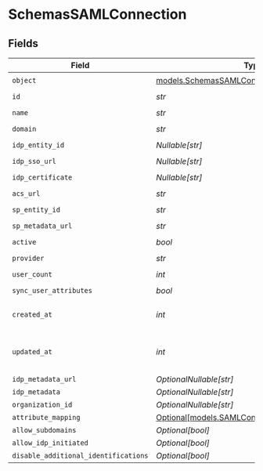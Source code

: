 # SchemasSAMLConnection


## Fields

| Field                                                                                          | Type                                                                                           | Required                                                                                       | Description                                                                                    |
| ---------------------------------------------------------------------------------------------- | ---------------------------------------------------------------------------------------------- | ---------------------------------------------------------------------------------------------- | ---------------------------------------------------------------------------------------------- |
| `object`                                                                                       | [models.SchemasSAMLConnectionObject](../models/schemassamlconnectionobject.md)                 | :heavy_check_mark:                                                                             | N/A                                                                                            |
| `id`                                                                                           | *str*                                                                                          | :heavy_check_mark:                                                                             | N/A                                                                                            |
| `name`                                                                                         | *str*                                                                                          | :heavy_check_mark:                                                                             | N/A                                                                                            |
| `domain`                                                                                       | *str*                                                                                          | :heavy_check_mark:                                                                             | N/A                                                                                            |
| `idp_entity_id`                                                                                | *Nullable[str]*                                                                                | :heavy_check_mark:                                                                             | N/A                                                                                            |
| `idp_sso_url`                                                                                  | *Nullable[str]*                                                                                | :heavy_check_mark:                                                                             | N/A                                                                                            |
| `idp_certificate`                                                                              | *Nullable[str]*                                                                                | :heavy_check_mark:                                                                             | N/A                                                                                            |
| `acs_url`                                                                                      | *str*                                                                                          | :heavy_check_mark:                                                                             | N/A                                                                                            |
| `sp_entity_id`                                                                                 | *str*                                                                                          | :heavy_check_mark:                                                                             | N/A                                                                                            |
| `sp_metadata_url`                                                                              | *str*                                                                                          | :heavy_check_mark:                                                                             | N/A                                                                                            |
| `active`                                                                                       | *bool*                                                                                         | :heavy_check_mark:                                                                             | N/A                                                                                            |
| `provider`                                                                                     | *str*                                                                                          | :heavy_check_mark:                                                                             | N/A                                                                                            |
| `user_count`                                                                                   | *int*                                                                                          | :heavy_check_mark:                                                                             | N/A                                                                                            |
| `sync_user_attributes`                                                                         | *bool*                                                                                         | :heavy_check_mark:                                                                             | N/A                                                                                            |
| `created_at`                                                                                   | *int*                                                                                          | :heavy_check_mark:                                                                             | Unix timestamp of creation.<br/>                                                               |
| `updated_at`                                                                                   | *int*                                                                                          | :heavy_check_mark:                                                                             | Unix timestamp of last update.<br/>                                                            |
| `idp_metadata_url`                                                                             | *OptionalNullable[str]*                                                                        | :heavy_minus_sign:                                                                             | N/A                                                                                            |
| `idp_metadata`                                                                                 | *OptionalNullable[str]*                                                                        | :heavy_minus_sign:                                                                             | N/A                                                                                            |
| `organization_id`                                                                              | *OptionalNullable[str]*                                                                        | :heavy_minus_sign:                                                                             | N/A                                                                                            |
| `attribute_mapping`                                                                            | [Optional[models.SAMLConnectionAttributeMapping]](../models/samlconnectionattributemapping.md) | :heavy_minus_sign:                                                                             | N/A                                                                                            |
| `allow_subdomains`                                                                             | *Optional[bool]*                                                                               | :heavy_minus_sign:                                                                             | N/A                                                                                            |
| `allow_idp_initiated`                                                                          | *Optional[bool]*                                                                               | :heavy_minus_sign:                                                                             | N/A                                                                                            |
| `disable_additional_identifications`                                                           | *Optional[bool]*                                                                               | :heavy_minus_sign:                                                                             | N/A                                                                                            |